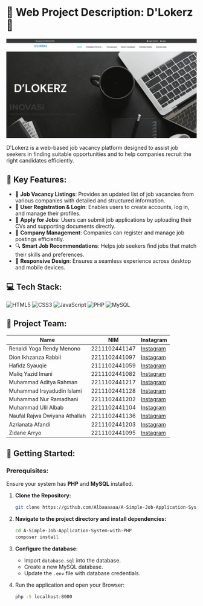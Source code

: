 # 🌟 Web Project Description: D'Lokerz 🌟

![Mockup 1](https://raw.githubusercontent.com/Albaaaaaa/A-Simple-Job-Application-System-with-PHP/main/documentation/Desain%20Dlokerz.gif)

D'Lokerz is a web-based job vacancy platform designed to assist job seekers in finding suitable opportunities and to help companies recruit the right candidates efficiently.

## 🌟 Key Features:
- 📜 **Job Vacancy Listings**: Provides an updated list of job vacancies from various companies with detailed and structured information.
- 👤 **User Registration & Login**: Enables users to create accounts, log in, and manage their profiles.
- 📄 **Apply for Jobs**: Users can submit job applications by uploading their CVs and supporting documents directly.
- 🏢 **Company Management**: Companies can register and manage job postings efficiently.
- 🔍 **Smart Job Recommendations**: Helps job seekers find jobs that match their skills and preferences.
- 📱 **Responsive Design**: Ensures a seamless experience across desktop and mobile devices.

## 💻 Tech Stack:
![HTML5](https://img.shields.io/badge/html5-%23E34F26.svg?style=flat-square&logo=html5&logoColor=white) ![CSS3](https://img.shields.io/badge/css3-%231572B6.svg?style=flat-square&logo=css3&logoColor=white) ![JavaScript](https://img.shields.io/badge/javascript-%23F7DF1E.svg?style=flat-square&logo=javascript&logoColor=black) ![PHP](https://img.shields.io/badge/php-%23777BB4.svg?style=flat-square&logo=php&logoColor=white) ![MySQL](https://img.shields.io/badge/mysql-%234479A1.svg?style=flat-square&logo=mysql&logoColor=white)  

## 👥 Project Team:
| Name | NIM | Instagram |
|------------|--------------|-------------------------------------------------|
| Renaldi Yoga Rendy Menono | 2211102441147 | [Instagram](https://instagram.com/) |
| Dion Ikhzanza Rabbil | 2211102441097 | [Instagram](https://instagram.com/) |
| Hafidz Syauqie | 2111102441059 | [Instagram](https://instagram.com/) |
| Maliq Yazid Imani | 2211102441082 | [Instagram](https://instagram.com/) |
| Muhammad Aditya Rahman | 2211102441217 | [Instagram](https://instagram.com/) |
| Muhammad Irsyadudin Islami | 2211102441128 | [Instagram](https://instagram.com/) |
| Muhammad Nur Ramadhani | 2211102441202 | [Instagram](https://instagram.com/) |
| Muhammad Ulil Albab | 2211102441104 | [Instagram](https://instagram.com/) |
| Naufal Rajwa Dwiyana Athallah | 2211102441136 | [Instagram](https://instagram.com/) |
| Azrianata Afandi | 2211102441203 | [Instagram](https://instagram.com/) |
| Zidane Arryo | 2211102441095 | [Instagram](https://instagram.com/) |

## 🚀 Getting Started:
### Prerequisites:
Ensure your system has **PHP** and **MySQL** installed.

1. **Clone the Repository:**  
   ```sh
   git clone https://github.com/Albaaaaaa/A-Simple-Job-Application-System-with-PHP

2. **Navigate to the project directory and install dependencies:**  
   
   ```sh
   cd A-Simple-Job-Application-System-with-PHP
   composer install
   
3. **Configure the database:**  
   - Import `database.sql` into the database.  
   - Create a new MySQL database.  
   - Update the `.env` file with database credentials.  

   
4. Run the application and open your Browser:
   ```sh
   php -S localhost:8000 
